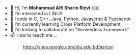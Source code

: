 - 👋 Hi, I’m **Mohammad Alfi Sharin Rizvi** :bangladesh:
- 👀 I’m interested in LINUX
- 💯 I code in C, C++, Java, Python, Javascript & Typescript
- 🌱 I’m currently learning Cross Platform Development
- 💞️ I’m looking to collaborate on "Serveerless Framework"
- 📫 How to reach me ... 
  > https://sites.google.com/diu.edu.bd/asrizvi

<!---
alshaV888/alshaV888 is a ✨ special ✨ repository because its `README.md` (this file) appears on your GitHub profile.
You can click the Preview link to take a look at your changes.
--->

